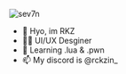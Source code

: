![sev7n](https://github.com/DevRKZ/DevRKZ/assets/152344412/9a5e9c22-bddc-4846-9dac-e79d22c24aa2)



- 👋 Hyo, im RKZ
- 👨‍💻 UI/UX Desginer
- 🌱 Learning .lua & .pwn
- 📫 My discord is @rckzin_

<!---
DevRKZ/DevRKZ is a ✨ special ✨ repository because its `README.md` (this file) appears on your GitHub profile.
You can click the Preview link to take a look at your changes.
--->
